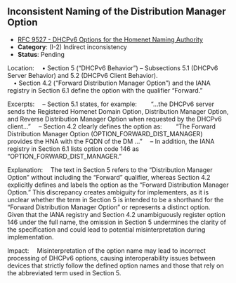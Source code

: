 ## Inconsistent Naming of the Distribution Manager Option

- [RFC 9527 - DHCPv6 Options for the Homenet Naming Authority](https://www.rfc-editor.org/rfc/rfc9527)
- **Category**: (I-2) Indirect inconsistency
- **Status**: Pending

Location:
 • Section 5 (“DHCPv6 Behavior”) – Subsections 5.1 (DHCPv6 Server Behavior) and 5.2 (DHCPv6 Client Behavior).  
 • Section 4.2 (“Forward Distribution Manager Option”) and the IANA registry in Section 6.1 define the option with the qualifier “Forward.”

Excerpts:
 – Section 5.1 states, for example:
  “…the DHCPv6 server sends the Registered Homenet Domain Option, Distribution Manager Option, and Reverse Distribution Manager Option when requested by the DHCPv6 client…”
 – Section 4.2 clearly defines the option as:
  “The Forward Distribution Manager Option (OPTION_FORWARD_DIST_MANAGER) provides the HNA with the FQDN of the DM …”
 – In addition, the IANA registry in Section 6.1 lists option code 146 as “OPTION_FORWARD_DIST_MANAGER.”

Explanation:
 The text in Section 5 refers to the “Distribution Manager Option” without including the “Forward” qualifier, whereas Section 4.2 explicitly defines and labels the option as the “Forward Distribution Manager Option.” This discrepancy creates ambiguity for implementers, as it is unclear whether the term in Section 5 is intended to be a shorthand for the “Forward Distribution Manager Option” or represents a distinct option. Given that the IANA registry and Section 4.2 unambiguously register option 146 under the full name, the omission in Section 5 undermines the clarity of the specification and could lead to potential misinterpretation during implementation.

Impact:
 Misinterpretation of the option name may lead to incorrect processing of DHCPv6 options, causing interoperability issues between devices that strictly follow the defined option names and those that rely on the abbreviated term used in Section 5.
